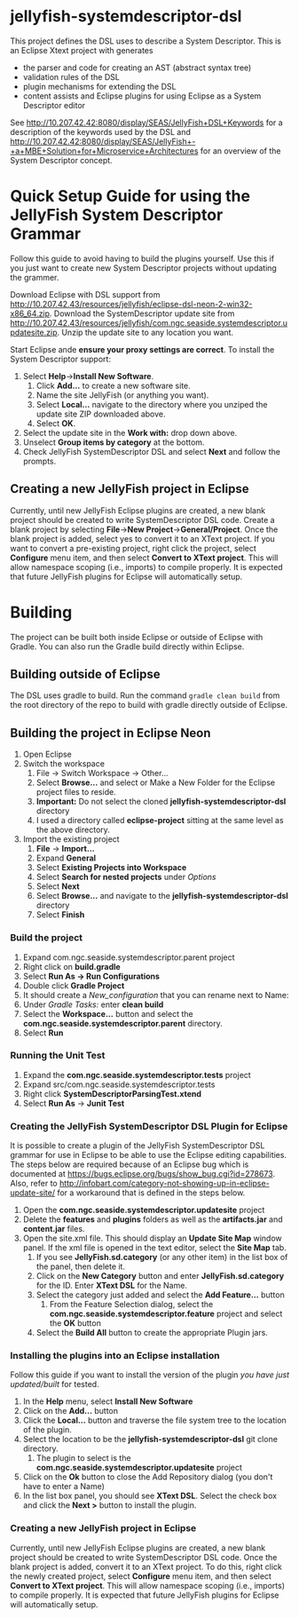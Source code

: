 # jellyfish-systemdescriptor-dsl
This project defines the DSL uses to describe a System Descriptor.  This is an Eclipse Xtext project with generates
* the parser and code for creating an AST (abstract syntax tree)
* validation rules of the DSL
* plugin mechanisms for extending the DSL
* content assists and Eclipse plugins for using Eclipse as a System Descriptor editor

See http://10.207.42.42:8080/display/SEAS/JellyFish+DSL+Keywords for a description of the keywords used by the DSL and http://10.207.42.42:8080/display/SEAS/JellyFish+-+a+MBE+Solution+for+Microservice+Architectures for an overview of the System Descriptor concept.

# Quick Setup Guide for using the JellyFish System Descriptor Grammar
Follow this guide to avoid having to build the plugins yourself.  Use this if you just want to create new System Descriptor projects without updating the grammer.

Download Eclipse with DSL support from http://10.207.42.43/resources/jellyfish/eclipse-dsl-neon-2-win32-x86_64.zip.  Download the SystemDescriptor update site from http://10.207.42.43/resources/jellyfish/com.ngc.seaside.systemdescriptor.updatesite.zip.  Unzip the update site to any location you want.

Start Eclipse ande **ensure your proxy settings are correct**.  To install the System Descriptor support:
1. Select **Help**->**Install New Software**.
   1. Click **Add...** to create a new software site.
   1. Name the site JellyFish (or anything you want).
   1. Select **Local...** navigate to the directory where you unziped the update site ZIP downloaded above.
   1. Select **OK**.
1. Select the update site in the **Work with:** drop down above.
1. Unselect **Group items by category** at the bottom.
1. Check JellyFish SystemDescriptor DSL and select **Next** and follow the prompts.

## Creating a new JellyFish project in Eclipse
Currently, until new JellyFish Eclipse plugins are created, a new blank project should be created to write SystemDescriptor
DSL code.  Create a blank project by selecting **File**->**New Project**->**General/Project**.  Once the blank project is added, select yes to convert it to an XText project.  If you want to convert a pre-existing project, right click the project, select **Configure** menu item, and then select **Convert to XText project**.  This will allow namespace scoping
(i.e., imports) to compile properly.  It is expected that future JellyFish plugins for Eclipse will automatically setup.

# Building
The project can be built both inside Eclipse or outside of Eclipse with Gradle.  You can also run the Gradle build directly within Eclipse.

## Building outside of Eclipse
The DSL uses gradle to build.  Run the command ``gradle clean build`` from the root directory of the repo to build with gradle directly outside of Eclipse.

## Building the project in Eclipse Neon
1. Open Eclipse
1. Switch the workspace
   1. File -> Switch Workspace -> Other...
   1. Select **Browse...** and select or Make a New Folder for the Eclipse project files to reside.
   1. **Important:** Do not select the cloned **jellyfish-systemdescriptor-dsl** directory
   1. I used a directory called **eclipse-project** sitting at the same level as the above directory.
1. Import the existing project
   1. **File** -> **Import...**
   1. Expand **General**
   1. Select **Existing Projects into Workspace**
   1. Select **Search for nested projects** under *Options*
   1. Select **Next**
   1. Select **Browse...** and navigate to the **jellyfish-systemdescriptor-dsl** directory
   1. Select **Finish**

### Build the project
1. Expand com.ngc.seaside.systemdescriptor.parent project
1. Right click on **build.gradle**
1. Select **Run As -> Run Configurations**
1. Double click **Gradle Project**
1. It should create a *New_configuration* that you can rename next to Name:
1. Under *Gradle Tasks:* enter **clean build**
1. Select the **Workspace...** button and select the **com.ngc.seaside.systemdescriptor.parent** directory.
1. Select **Run**

### Running the Unit Test
1. Expand the **com.ngc.seaside.systemdescriptor.tests** project
1. Expand src/com.ngc.seaside.systemdescriptor.tests 
1. Right click **SystemDescriptorParsingTest.xtend**
1. Select **Run As** -> **Junit Test**

### Creating the JellyFish SystemDescriptor DSL Plugin for Eclipse
It is possible to create a plugin of the JellyFish SystemDescriptor DSL grammar for use in Eclipse to be able
to use the Eclipse editing capabilities.  The steps below are required because of an Eclipse bug which is documented
at https://bugs.eclipse.org/bugs/show_bug.cgi?id=278673.  Also, refer to http://infobart.com/category-not-showing-up-in-eclipse-update-site/ for a workaround that is defined in
the steps below.
1. Open the **com.ngc.seaside.systemdescriptor.updatesite** project
1. Delete the **features** and **plugins** folders as well as the **artifacts.jar** and **content.jar** files.
1. Open the site.xml file.  This should display an **Update Site Map** window panel.  If the xml file is opened in the text editor, select the **Site Map** tab.
   1. If you see **JellyFish.sd.category** (or any other item) in the list box of the panel, then delete it.
   1. Click on the **New Category** button and enter **JellyFish.sd.category** for the ID.  Enter **XText DSL** for the Name.
   1. Select the category just added and select the **Add Feature...** button
      1. From the Feature Selection dialog, select the **com.ngc.seaside.systemdescriptor.feature** project and select the **OK** button
   1. Select the **Build All** button to create the appropriate Plugin jars.
   
### Installing the plugins into an Eclipse installation
Follow this guide if you want to install the version of the plugin *you have just updated/built* for tested.
1. In the **Help** menu, select **Install New Software**
1. Click on the **Add...** button
1. Click the **Local...** button and traverse the file system tree to the location of the plugin.
1. Select the location to be the **jellyfish-systemdescriptor-dsl** git clone directory.
   1. The plugin to select is the **com.ngc.seaside.systemdescriptor.updatesite** project
1. Click on the **Ok** button to close the Add Repository dialog (you don't have to enter a Name)
1. In the list box panel, you should see **XText DSL**.  Select the check box and click the **Next >** button to install the plugin.

### Creating a new JellyFish project in Eclipse
Currently, until new JellyFish Eclipse plugins are created, a new blank project should be created to write SystemDescriptor
DSL code.  Once the blank project is added, convert it to an XText project.  To do this, right click the newly created
project, select **Configure** menu item, and then select **Convert to XText project**.  This will allow namespace scoping
(i.e., imports) to compile properly.  It is expected that future JellyFish plugins for Eclipse will automatically setup.

